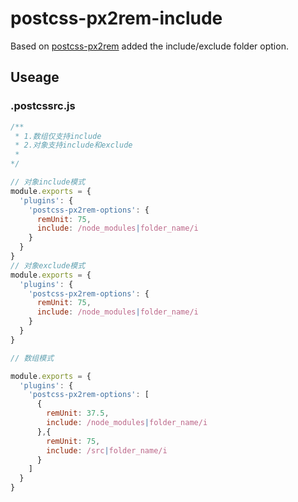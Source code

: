 # postcss-px2rem-include

Based on [postcss-px2rem](https://www.npmjs.com/package/postcss-px2rem) added the include/exclude folder option.


## Useage

### .postcssrc.js
```javascript
/**
 * 1.数组仅支持include
 * 2.对象支持include和exclude
 * 
*/

// 对象include模式
module.exports = {
  'plugins': {
    'postcss-px2rem-options': {
      remUnit: 75,
      include: /node_modules|folder_name/i
    }
  }
}
// 对象exclude模式
module.exports = {
  'plugins': {
    'postcss-px2rem-options': {
      remUnit: 75,
      include: /node_modules|folder_name/i
    }
  }
}

// 数组模式

module.exports = {
  'plugins': {
    'postcss-px2rem-options': [
      {
        remUnit: 37.5,
        include: /node_modules|folder_name/i
      },{
        remUnit: 75,
        include: /src|folder_name/i
      }
    ]
  }
}
```

